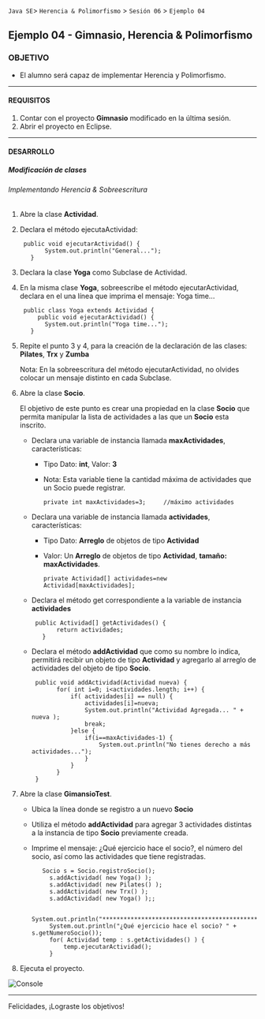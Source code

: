 
`Java SE`> `Herencia & Polimorfismo` > `Sesión 06` > `Ejemplo 04`

## Ejemplo 04 - Gimnasio, Herencia & Polimorfismo

### OBJETIVO

- El alumno será capaz de implementar Herencia y Polimorfismo.

<hr>

#### REQUISITOS

1. Contar con el proyecto <b>Gimnasio</b> modificado en la última sesión.
2. Abrir el proyecto en Eclipse.

<hr>

#### DESARROLLO

##### Modificación de clases

###### Implementando Herencia & Sobreescritura

1. Abre la clase <b>Actividad</b>.
2. Declara el método ejecutaActividad:

        public void ejecutarActividad() {
		      System.out.println("General...");
	      }
        
3. Declara la clase <b>Yoga</b> como Subclase de Actividad.
4. En la misma clase <b>Yoga</b>, sobreescribe el método ejecutarActividad, declara en el una línea que imprima el mensaje: Yoga time...

        public class Yoga extends Actividad {
	        public void ejecutarActividad() {
		      System.out.println("Yoga time...");
	      }

4. Repite el punto 3 y 4, para la creación de la declaración de las clases: <b>Pilates</b>, <b>Trx</b> y <b>Zumba</b>	

   Nota: En la sobreescritura del método ejecutarActividad, no olvides colocar un mensaje distinto en cada Subclase.

5. Abre la clase <b>Socio</b>. 

   El objetivo de este punto es crear una propiedad en la clase <b>Socio</b> que permita manipular la lista de actividades a las que un <b>Socio</b> esta inscrito.

   - Declara una variable de instancia llamada <b>maxActividades</b>, características:
   
      - Tipo Dato: <b>int</b>, Valor: <b>3</b>
      - Nota: Esta variable tiene la cantidad máxima de actividades que un Socio puede registrar.
      
      	    private int maxActividades=3; 	  //máximo actividades
     
   - Declara una variable de instancia llamada <b>actividades</b>, características:
   
      - Tipo Dato: <b>Arreglo</b> de objetos de tipo <b>Actividad</b>
      - Valor: Un <b>Arreglo</b> de objetos de tipo <b>Actividad</b>, <b>tamaño: maxActividades</b>.
      
            private Actividad[] actividades=new Actividad[maxActividades];
            
   - Declara el método get correspondiente a la variable de instancia <b>actividades</b>
   
          public Actividad[] getActividades() {
		        return actividades;
	        }
          
   - Declara el método <b>addActividad</b> que como su nombre lo indica, permitirá recibir un objeto de tipo <b>Actividad</b> y agregarlo al arreglo de actividades del objeto de tipo <b>Socio</b>. 

          public void addActividad(Actividad nueva) {
		        for( int i=0; i<actividades.length; i++) {
			        if( actividades[i] == null) {
				        actividades[i]=nueva;
				        System.out.println("Actividad Agregada... " + nueva );
				        break;
			        }else {
				        if(i==maxActividades-1) {
					        System.out.println("No tienes derecho a más actividades...");
				        }
			        }
		        }
	      }
  
  6. Abre la clase <b>GimansioTest</b>. 
  
     - Ubica la línea donde se registro a un nuevo <b>Socio</b>
     - Utiliza el método <b>addActividad</b> para agregar 3 actividades distintas a la instancia de tipo <b>Socio</b> previamente creada.
     - Imprime el mensaje: ¿Qué ejercicio hace el socio?, el número del socio, así como las actividades que tiene registradas.
     
              Socio s = Socio.registroSocio(); 
		        s.addActividad( new Yoga() );
		        s.addActividad( new Pilates() );
		        s.addActividad( new Trx() );
		        s.addActividad( new Yoga() );;
		
		        System.out.println("************************************************************");
		        System.out.println("¿Qué ejercicio hace el socio? " + s.getNumeroSocio());
		        for( Actividad temp : s.getActividades() ) {
			        temp.ejecutarActividad();
		        }

  8. Ejecuta el proyecto.
  
![Console](https://user-images.githubusercontent.com/56565204/67607717-134e0980-f74b-11e9-8926-ccd47a426532.png)

<hr>

Felicidades, ¡Lograste los objetivos!
